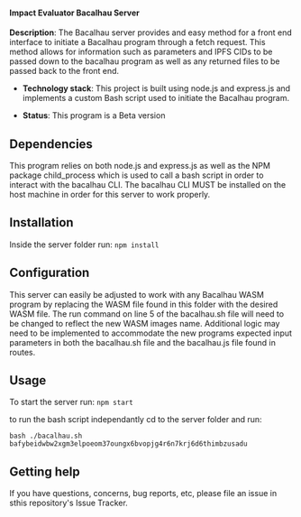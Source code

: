 #### Impact Evaluator Bacalhau Server

**Description**: The Bacalhau server provides and easy method for a front end
interface to initiate a Bacalhau program through a fetch request. This
method allows for information such as parameters and IPFS CIDs to be passed
down to the bacalhau program as well as any returned files to be passed back
to the front end.

- **Technology stack**: This project is built using node.js and express.js
  and implements a custom Bash script used to initiate the Bacalhau program.

- **Status**: This program is a Beta version

## Dependencies

This program relies on both node.js and express.js as well as the NPM
package child_process which is used to call a bash script in order to
interact with the bacalhau CLI. The bacalhau CLI MUST be installed on the
host machine in order for this server to work properly.

## Installation

Inside the server folder run:
`npm install`

## Configuration

This server can easily be adjusted to work with any Bacalhau WASM program by
replacing the WASM file found in this folder with the desired WASM file. The
run command on line 5 of the bacalhau.sh file will need to be changed to
reflect the new WASM images name. Additional logic may need to be
implemented to accommodate the new programs expected input parameters in
both the bacalhau.sh file and the bacalhau.js file found in routes.

## Usage

To start the server run:
`npm start`

to run the bash script independantly cd to the server folder and run:

`bash ./bacalhau.sh bafybeidwbw2xgm3elpoeom37oungx6bvopjg4r6n7krj6d6thimbzusadu`

## Getting help

If you have questions, concerns, bug reports, etc, please file an issue in
sthis repository's Issue Tracker.
